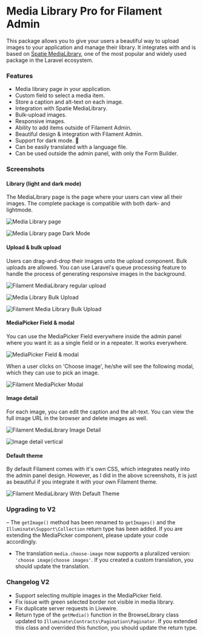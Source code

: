 # Media Library Pro for Filament Admin

This package allows you to give your users a beautiful way to upload images to your application and manage their library. It integrates with and is based on [Spatie MediaLibrary](https://github.com/spatie/laravel-medialibrary), one of the most popular and widely used package in the Laravel ecosystem.

### Features

- Media library page in your application.
- Custom field to select a media item.
- Store a caption and alt-text on each image.
- Integration with Spatie MediaLibrary.
- Bulk-upload images.
- Responsive images.
- Ability to add items outside of Filament Admin.
- Beautiful design & integration with Filament Admin.
- Support for dark mode. 🌚
- Can be easily translated with a language file.
- Can be used outside the admin panel, with only the Form Builder.

### Screenshots

#### Library (light and dark mode)

The MediaLibrary page is the page where your users can view all their images. The complete package is compatible with both dark- and lightmode.

![Media Library page](https://ralphjsmit.com/storage/media/154/responsive-images/Schermafbeelding-2022-04-06-om-13.45.14___responsive_2720_1701.jpg)

![Media Library page Dark Mode](https://ralphjsmit.com/storage/media/155/responsive-images/FilamentMediaLibrary-Dark___responsive_2720_1701.jpg)

#### Upload & bulk upload

Users can drag-and-drop their images unto the upload component. Bulk uploads are allowed. You can use Laravel's queue processing feature to handle the process of generating responsive images in the background.

![Filament MediaLibrary regular upload](https://ralphjsmit.com/storage/media/162/responsive-images/FilamentMediaLibrary-Uploading___responsive_2032_1215.jpg)

![Media Library Bulk Upload](https://ralphjsmit.com/storage/media/156/responsive-images/FilamentMediaLibrary-BulkUpload___responsive_2032_1215.jpg)

![Filament Media Library Bulk Upload](https://ralphjsmit.com/storage/media/158/responsive-images/FilamentMediaLibrary-BulkUpload-StoringFiles___responsive_2032_1215.jpg)

#### MediaPicker Field & modal

You can use the MediaPicker Field everywhere inside the admin panel where you want it: as a single field or in a repeater. It works everywhere.

![MediaPicker Field & modal](https://ralphjsmit.com/storage/media/157/responsive-images/Custom-Field___responsive_1546_1556.jpg)

When a user clicks on 'Choose image', he/she will see the following modal, which they can use to pick an image.

![Filament MediaPicker Modal](https://ralphjsmit.com/storage/media/161/responsive-images/FilamentMediaLibrary-Modal___responsive_1690_965.jpg)

#### Image detail

For each image, you can edit the caption and the alt-text. You can view the full image URL in the browser and delete images as well.

![Filament MediaLibrary Image Detail](https://ralphjsmit.com/storage/media/159/responsive-images/FilamentMediaLibrary-Image-Detail___responsive_1917_805.jpg)

![Image detail vertical](https://ralphjsmit.com/storage/media/160/responsive-images/FilamentMediaLibrary-Image-Detail-Vertical___responsive_1390_1948.jpg)

#### Default theme

By default Filament comes with it's own CSS, which integrates neatly into the admin panel design. However, as I did in the above screenshots, it is just as beautiful if you integrate it with your own Filament theme.

![Filament MediaLibrary With Default Theme](https://ralphjsmit.com/storage/media/163/responsive-images/FilamentMediaLibrary-Page-DefaultTheme___responsive_2024_1218.jpg)

### Upgrading to V2

– The `getImage()` method has been renamed to `getImages()` and the `Illuminate\Support\Collection` return type has been added. If you are extending the MediaPicker component, please update your code accordingly.

- The translation `media.choose-image` now supports a pluralized version: `'choose image|choose images'`. If you created a custom translation, you should update the translation.

### Changelog V2

- Support selecting multiple images in the MediaPicker field.
- Fix issue with green selected border not visible in media library.
- Fix duplicate server requests in Livewire.
- Return type of the `getMedia()` function in the BrowseLibrary class updated to `Illuminate\Contracts\Pagination\Paginator`. If you extended this class and overrided this function, you should update the return type. 
